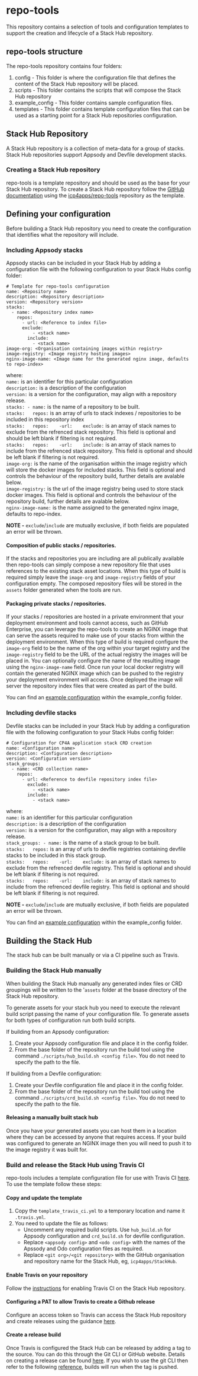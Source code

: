 # repo-tools
This repository contains a selection of tools and configuration templates to support the creation and lifecycle of a Stack Hub repository.

## repo-tools structure
The repo-tools repository contains four folders:
1) config - This folder is where the configuration file that defines the content of the Stack Hub repository will be placed.
2) scripts - This folder contains the scripts that will compose the Stack Hub repository
3) example_config - This folder contains sample configuration files.
4) templates - This folder contains template configuration files that can be used as a starting point for a Stack Hub repositories configuration.

## Stack Hub Repository
A Stack Hub repository is a collection of meta-data for a group of stacks. Stack Hub repositories support Appsody and Devfile development stacks.

### Creating a Stack Hub repository
repo-tools is a template repository and should be used as the base for your Stack Hub repository. To create a Stack Hub repository follow the [GitHub documentation](https://docs.github.com/en/github/creating-cloning-and-archiving-repositories/creating-a-repository-from-a-template) using the [icp4apps/repo-tools](https://github.com/icp4apps/repo-tools) repository as the template.

## Defining your configuration
Before building a Stack Hub repository you need to create the configuration that identifies what the repository will include.

### Including Appsody stacks
Appsody stacks can be included in your Stack Hub by adding a configuration file with the following configuration to your Stack Hubs config folder:

```
# Template for repo-tools configuration
name: <Repository name>
description: <Repository description> 
version: <Repository version>
stacks:
  - name: <Repository index name>
    repos:
      - url: <Reference to index file>
      exclude:
          - <stack name>
        include:
          - <stack name>
image-org: <Organisation containing images within registry>
image-registry: <Image registry hosting images>
nginx-image-name: <Image name for the generated nginx image, defaults to repo-index>
```
where:  
`name:` is an identifier for this particular configuration  
`description:` is a description of the configuration  
`version:` is a version for the configuration, may align with a repository release.  
`stacks: - name:` is the name of a repository to be built.  
`stacks:   repos:` is an array of urls to stack indexes / repositories to be included in this repository index  
`stacks:   repos:    -url:    exclude:` is an array of stack names to exclude from the refrenced stack repository. This field is optional and should be left blank if filtering is not required.  
`stacks:   repos:    -url:    include:` is an array of stack names to include from the refrenced stack repository. This field is optional and should be left blank if filtering is not required.  
`image-org:` is the name of the organisation within the image registry which will store the docker images for included stacks. This field is optional and controls the behaviour of the repository build, further details are avalable below.  
`image-registry:` is the url of the image registry being used to store stack docker images. This field is optional and controls the behaviour of the repository build, further details are avalable below.  
`nginx-image-name:` is the name assigned to the generated nginx image, defaults to repo-index.   

**NOTE -** `exclude`/`include` are mutually exclusive, if both fields are populated an error will be thrown.

#### Composition of public stacks / repositories.
If the stacks and repositories you are including are all publically available then repo-tools can simply compose a new repository file that uses references to the existing stack asset locations. When this type of build is required simply leave the `image-org` and `image-registry` fields of your configuration empty. The composed repository files will be stored in the `assets` folder generated when the tools are run.

#### Packaging private stacks / repositories.
If your stacks / repositories are hosted in a private environment that your deployment environment and tools cannot access, such as GitHub Enterprise,  you can leverage the repo-tools to create an NGINX image that can serve the assets required to make use of your stacks from within the deployment environment. When this type of build is required configure the `image-org` field to be the name of the org within your target registry and the `image-registry` field to be the URL of the actual registry the images will be placed in. You can optionally configure the name of the resulting image using the `nginx-image-name` field. Once run your local docker registry will contain the generated NGINX image which can be pushed to the registry your deployment environment will access. Once deployed the image will server the repository index files that were created as part of the build.

You can find an [example configuration](https://github.com/appsody/repo-tools/blob/master/example_config/example_repo_config_appsody_stacks.yaml) within the example_config folder.

### Including devfile stacks
Devfile stacks can be included in your Stack Hub by adding a configuration file with the following configuration to your Stack Hubs config folder:

```
# Configuration for CP4A application stack CRD creation
name: <Configuration name> 
description: <Configuration description>
version: <Configuration version>
stack_groups:
  - name: <CRD collection name>
    repos:
      - url: <Reference to devfile repository index file>
        exclude:
          - <stack name>
        include:
          - <stack name>
```
where:  
`name:` is an identifier for this particular configuration  
`description:` is a description of the configuration  
`version:` is a version for the configuration, may align with a repository release.  
`stack_groups: - name:` is the name of a stack group to be built.  
`stacks:   repos:` is an array of urls to devfile registries containing devfile stacks to be included in this stack group.  
`stacks:   repos:    -url:    exclude:` is an array of stack names to exclude from the refrenced devfile registry. This field is optional and should be left blank if filtering is not required.  
`stacks:   repos:    -url:    include:` is an array of stack names to include from the refrenced devfile registry. This field is optional and should be left blank if filtering is not required.  

**NOTE -** `exclude`/`include` are mutually exclusive, if both fields are populated an error will be thrown.

You can find an [example configuration](https://github.com/appsody/repo-tools/blob/master/example_config/example_repo_config_defile_stacks.yaml) within the example_config folder.

## Building the Stack Hub
The stack hub can be built manually or via a CI pipeline such as Travis.

### Building the Stack Hub manually
When building the Stack Hub manually any generated index files or CRD groupings will be written to the '`assets` folder at the bsase directory of the Stack Hub repository.

To generate assets for your stack hub you need to execute the relevant build script passing the name of your configuration file. To generate assets for both types of configuration run both build scripts.

If building from an Appsody configuration:
1) Create your Appsody configuration file and place it in the config folder.
2) From the base folder of the repository run the build tool using the command `./scripts/hub_build.sh <config file>`. You do not need to specify the path to the file.

If building from a Devfile configuration:
1) Create your Devfile configuration file and place it in the config folder.
2) From the base folder of the repository run the build tool using the command `./scripts/crd_build.sh <config file>`. You do not need to specify the path to the file.

#### Releasing a manually built stack hub
Once you have your generated assets you can host them in a location where they can be accessed by anyone that requires access. If your build was configured to generate an NGINX image then you will need to push it to the image registry it was built for.

### Build and release the Stack Hub using Travis CI
repo-tools includes a template configuration file for use with Travis CI [here](./templates/template_travis_ci.yml). To use the template follow these steps:

#### Copy and update the template
1) Copy the `template_travis_ci.yml` to a temporary location and name it `.travis.yml`.
2) You need to update the file as follows:
    - Uncomment any required build scripts. Use `hub_build.sh` for Appsody configuration and `crd_build.sh` for devfile configuration.
    - Replace `<appsody config>` and `<odo config>` with the names of the Apssody and Odo configuration files as required.
    - Replace `<git org>/<git repository>` with the GitHub organisation and repository name for the Stack Hub, eg, `icp4apps/StackHub`.

#### Enable Travis on your repository
Follow the [instructions](https://docs.travis-ci.com/user/tutorial/) for enabling Travis CI on the Stack Hub repository.

#### Configuring a PAT to allow Travis to create a Github release
Configure an access token so Travis can access the Stack Hub repository and create releases using the guidance [here](https://docs.travis-ci.com/user/deployment/releases/).

#### Create a release build
Once Travis is configured the Stack Hub can be released by adding a tag to the source. You can do this through the Git CLI or GitHub website. Details on creating a release can be found [here](https://docs.github.com/en/github/administering-a-repository/managing-releases-in-a-repository). If you wish to use the git CLI then refer to the following [reference](https://git-scm.com/book/en/v2/Git-Basics-Tagging), builds will run when the tag is pushed.

